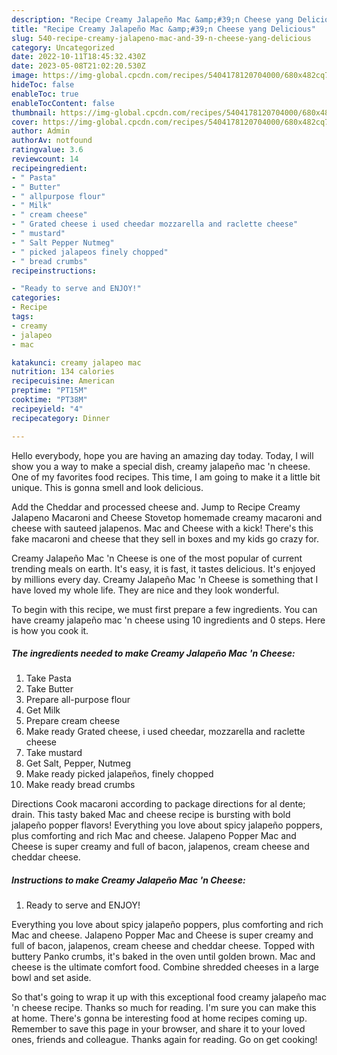 ```yaml
---
description: "Recipe Creamy Jalapeño Mac &amp;#39;n Cheese yang Delicious"
title: "Recipe Creamy Jalapeño Mac &amp;#39;n Cheese yang Delicious"
slug: 540-recipe-creamy-jalapeno-mac-and-39-n-cheese-yang-delicious
category: Uncategorized
date: 2022-10-11T18:45:32.430Z
date: 2023-05-08T21:02:20.530Z
image: https://img-global.cpcdn.com/recipes/5404178120704000/680x482cq70/creamy-jalapeno-mac-n-cheese-recipe-main-photo.jpg
hideToc: false
enableToc: true
enableTocContent: false
thumbnail: https://img-global.cpcdn.com/recipes/5404178120704000/680x482cq70/creamy-jalapeno-mac-n-cheese-recipe-main-photo.jpg
cover: https://img-global.cpcdn.com/recipes/5404178120704000/680x482cq70/creamy-jalapeno-mac-n-cheese-recipe-main-photo.jpg
author: Admin
authorAv: notfound
ratingvalue: 3.6
reviewcount: 14
recipeingredient:
- " Pasta"
- " Butter"
- " allpurpose flour"
- " Milk"
- " cream cheese"
- " Grated cheese i used cheedar mozzarella and raclette cheese"
- " mustard"
- " Salt Pepper Nutmeg"
- " picked jalapeos finely chopped"
- " bread crumbs"
recipeinstructions:

- "Ready to serve and ENJOY!"
categories:
- Recipe
tags:
- creamy
- jalapeo
- mac

katakunci: creamy jalapeo mac 
nutrition: 134 calories
recipecuisine: American
preptime: "PT15M"
cooktime: "PT38M"
recipeyield: "4"
recipecategory: Dinner

---
```



Hello everybody, hope you are having an amazing day today. Today, I will show you a way to make a special dish, creamy jalapeño mac &#39;n cheese. One of my favorites food recipes. This time, I am going to make it a little bit unique. This is gonna smell and look delicious.

Add the Cheddar and processed cheese and. Jump to Recipe Creamy Jalapeno Macaroni and Cheese Stovetop homemade creamy macaroni and cheese with sauteed jalapenos. Mac and Cheese with a kick! There&#39;s this fake macaroni and cheese that they sell in boxes and my kids go crazy for.

Creamy Jalapeño Mac &#39;n Cheese is one of the most popular of current trending meals on earth. It's easy, it is fast, it tastes delicious. It's enjoyed by millions every day. Creamy Jalapeño Mac &#39;n Cheese is something that I have loved my whole life. They are nice and they look wonderful.


To begin with this recipe, we must first prepare a few ingredients. You can have creamy jalapeño mac &#39;n cheese using 10 ingredients and 0 steps. Here is how you cook it.

<!--inarticleads1-->

##### The ingredients needed to make Creamy Jalapeño Mac &#39;n Cheese:

1. Take  Pasta
1. Take  Butter
1. Prepare  all-purpose flour
1. Get  Milk
1. Prepare  cream cheese
1. Make ready  Grated cheese, i used cheedar, mozzarella and raclette cheese
1. Take  mustard
1. Get  Salt, Pepper, Nutmeg
1. Make ready  picked jalapeños, finely chopped
1. Make ready  bread crumbs


Directions Cook macaroni according to package directions for al dente; drain. This tasty baked Mac and cheese recipe is bursting with bold jalapeño popper flavors! Everything you love about spicy jalapeño poppers, plus comforting and rich Mac and cheese. Jalapeno Popper Mac and Cheese is super creamy and full of bacon, jalapenos, cream cheese and cheddar cheese. 

<!--inarticleads2-->

##### Instructions to make Creamy Jalapeño Mac &#39;n Cheese:


1. Ready to serve and ENJOY!

Everything you love about spicy jalapeño poppers, plus comforting and rich Mac and cheese. Jalapeno Popper Mac and Cheese is super creamy and full of bacon, jalapenos, cream cheese and cheddar cheese. Topped with buttery Panko crumbs, it&#39;s baked in the oven until golden brown. Mac and cheese is the ultimate comfort food. Combine shredded cheeses in a large bowl and set aside. 

So that's going to wrap it up with this exceptional food creamy jalapeño mac &#39;n cheese recipe. Thanks so much for reading. I'm sure you can make this at home. There's gonna be interesting food at home recipes coming up. Remember to save this page in your browser, and share it to your loved ones, friends and colleague. Thanks again for reading. Go on get cooking!
